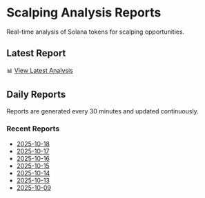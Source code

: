 # Scalping Analysis Reports

Real-time analysis of Solana tokens for scalping opportunities.

## Latest Report

📊 [View Latest Analysis](LATEST.md)

## Daily Reports

Reports are generated every 30 minutes and updated continuously.

### Recent Reports
- [2025-10-18](2025-10-18.md)
- [2025-10-17](2025-10-17.md)
- [2025-10-16](2025-10-16.md)
- [2025-10-15](2025-10-15.md)
- [2025-10-14](2025-10-14.md)
- [2025-10-13](2025-10-13.md)
- [2025-10-09](2025-10-09.md)
